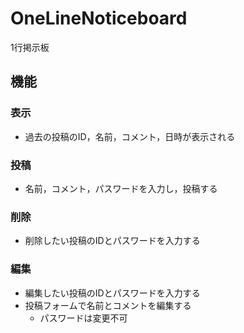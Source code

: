 # OneLineNoticeboard
1行掲示板
## 機能
### 表示
* 過去の投稿のID，名前，コメント，日時が表示される

### 投稿
* 名前，コメント，パスワードを入力し，投稿する

### 削除
* 削除したい投稿のIDとパスワードを入力する

### 編集
* 編集したい投稿のIDとパスワードを入力する
* 投稿フォームで名前とコメントを編集する
  * パスワードは変更不可